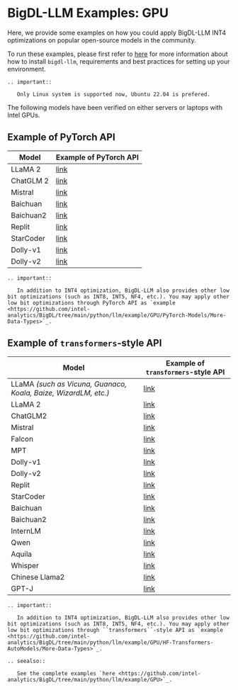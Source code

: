 # BigDL-LLM Examples: GPU

Here, we provide some examples on how you could apply BigDL-LLM INT4 optimizations on popular open-source models in the community.

To run these examples, please first refer to [here](./install_gpu.html) for more information about how to install ``bigdl-llm``, requirements and best practices for setting up your environment.

```eval_rst
.. important::

   Only Linux system is supported now, Ubuntu 22.04 is prefered.
```

The following models have been verified on either servers or laptops with Intel GPUs.

## Example of PyTorch API

| Model      | Example of PyTorch API                                |
|------------|-------------------------------------------------------|
| LLaMA 2    | [link](https://github.com/intel-analytics/BigDL/tree/main/python/llm/example/GPU/PyTorch-Models/Model/llama2)    |
| ChatGLM 2  | [link](https://github.com/intel-analytics/BigDL/tree/main/python/llm/example/GPU/PyTorch-Models/Model/chatglm2)  |
| Mistral    | [link](https://github.com/intel-analytics/BigDL/tree/main/python/llm/example/GPU/PyTorch-Models/Model/mistral)   |
| Baichuan   | [link](https://github.com/intel-analytics/BigDL/tree/main/python/llm/example/GPU/PyTorch-Models/Model/baichuan)  |
| Baichuan2  | [link](https://github.com/intel-analytics/BigDL/tree/main/python/llm/example/GPU/PyTorch-Models/Model/baichuan2) |
| Replit     | [link](https://github.com/intel-analytics/BigDL/tree/main/python/llm/example/GPU/PyTorch-Models/Model/replit)    |
| StarCoder  | [link](https://github.com/intel-analytics/BigDL/tree/main/python/llm/example/GPU/PyTorch-Models/Model/starcoder) |
| Dolly-v1   | [link](https://github.com/intel-analytics/BigDL/tree/main/python/llm/example/GPU/PyTorch-Models/Model/dolly-v1)  |
| Dolly-v2   | [link](https://github.com/intel-analytics/BigDL/tree/main/python/llm/example/GPU/PyTorch-Models/Model/dolly-v2)  |

```eval_rst
.. important::

   In addition to INT4 optimization, BigDL-LLM also provides other low bit optimizations (such as INT8, INT5, NF4, etc.). You may apply other low bit optimizations through PyTorch API as `example <https://github.com/intel-analytics/BigDL/tree/main/python/llm/example/GPU/PyTorch-Models/More-Data-Types>`_.
```


## Example of `transformers`-style API

| Model      | Example of `transformers`-style API                   |
|------------|-------------------------------------------------------|
| LLaMA *(such as Vicuna, Guanaco, Koala, Baize, WizardLM, etc.)* |[link](https://github.com/intel-analytics/BigDL/tree/main/python/llm/example/GPU/HF-Transformers-AutoModels/Model/vicuna)|
| LLaMA 2    | [link](https://github.com/intel-analytics/BigDL/tree/main/python/llm/example/GPU/HF-Transformers-AutoModels/Model/llama2) |
| ChatGLM2   | [link](https://github.com/intel-analytics/BigDL/tree/main/python/llm/example/GPU/HF-Transformers-AutoModels/Model/chatglm2)   |
| Mistral    | [link](https://github.com/intel-analytics/BigDL/tree/main/python/llm/example/GPU/HF-Transformers-AutoModels/Model/mistral)    |
| Falcon     | [link](https://github.com/intel-analytics/BigDL/tree/main/python/llm/example/GPU/HF-Transformers-AutoModels/Model/falcon)     |
| MPT        | [link](https://github.com/intel-analytics/BigDL/tree/main/python/llm/example/CPU/HF-Transformers-AutoModels/Model/mpt)        |
| Dolly-v1   | [link](https://github.com/intel-analytics/BigDL/tree/main/python/llm/example/CPU/HF-Transformers-AutoModels/Model/dolly_v1)   | 
| Dolly-v2   | [link](https://github.com/intel-analytics/BigDL/tree/main/python/llm/example/CPU/HF-Transformers-AutoModels/Model/dolly_v2)   | 
| Replit     | [link](https://github.com/intel-analytics/BigDL/tree/main/python/llm/example/CPU/HF-Transformers-AutoModels/Model/replit)     |
| StarCoder  | [link](https://github.com/intel-analytics/BigDL/tree/main/python/llm/example/GPU/HF-Transformers-AutoModels/Model/starcoder)  | 
| Baichuan   | [link](https://github.com/intel-analytics/BigDL/tree/main/python/llm/example/CPU/HF-Transformers-AutoModels/Model/baichuan)   |
| Baichuan2  | [link](https://github.com/intel-analytics/BigDL/tree/main/python/llm/example/GPU/HF-Transformers-AutoModels/Model/baichuan2)  |
| InternLM   | [link](https://github.com/intel-analytics/BigDL/tree/main/python/llm/example/GPU/HF-Transformers-AutoModels/Model/internlm)   |
| Qwen       | [link](https://github.com/intel-analytics/BigDL/tree/main/python/llm/example/GPU/HF-Transformers-AutoModels/Model/qwen)       |
| Aquila     | [link](https://github.com/intel-analytics/BigDL/tree/main/python/llm/example/GPU/HF-Transformers-AutoModels/Model/aquila)     |
| Whisper    | [link](https://github.com/intel-analytics/BigDL/tree/main/python/llm/example/GPU/HF-Transformers-AutoModels/Model/whisper)    |
| Chinese Llama2	    | [link](https://github.com/intel-analytics/BigDL/tree/main/python/llm/example/GPU/HF-Transformers-AutoModels/Model/chinese-llama2)    |
| GPT-J    | [link](https://github.com/intel-analytics/BigDL/tree/main/python/llm/example/GPU/HF-Transformers-AutoModels/Model/gpt-j)    |

```eval_rst
.. important::

   In addition to INT4 optimization, BigDL-LLM also provides other low bit optimizations (such as INT8, INT5, NF4, etc.). You may apply other low bit optimizations through ``transformers``-style API as `example <https://github.com/intel-analytics/BigDL/tree/main/python/llm/example/GPU/HF-Transformers-AutoModels/More-Data-Types>`_.
```


```eval_rst
.. seealso::

   See the complete examples `here <https://github.com/intel-analytics/BigDL/tree/main/python/llm/example/GPU>`_.
```

